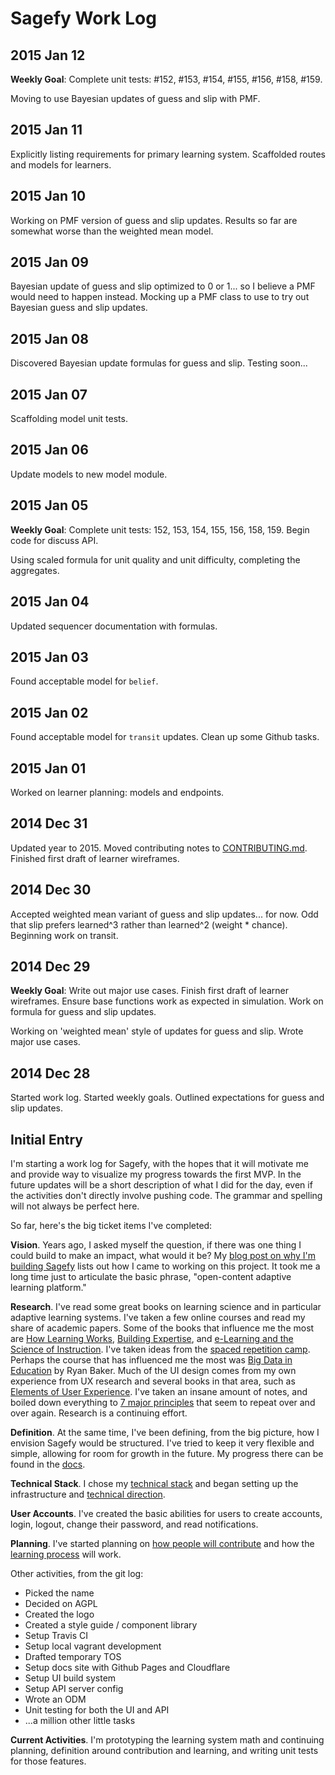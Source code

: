 Sagefy Work Log
===============

2015 Jan 12
-----------

**Weekly Goal**: Complete unit tests: #152, #153, #154, #155, #156, #158, #159.

Moving to use Bayesian updates of guess and slip with PMF.

2015 Jan 11
-----------

Explicitly listing requirements for primary learning system. Scaffolded routes and models for learners.

2015 Jan 10
-----------

Working on PMF version of guess and slip updates. Results so far are somewhat worse than the weighted mean model.

2015 Jan 09
----------

Bayesian update of guess and slip optimized to 0 or 1... so I believe a PMF would need to happen instead. Mocking up a PMF class to use to try out Bayesian guess and slip updates.

2015 Jan 08
-----------

Discovered Bayesian update formulas for guess and slip. Testing soon...

2015 Jan 07
-----------

Scaffolding model unit tests.

2015 Jan 06
-----------

Update models to new model module.

2015 Jan 05
-----------

**Weekly Goal**: Complete unit tests: 152, 153, 154, 155, 156, 158, 159. Begin code for discuss API.

Using scaled formula for unit quality and unit difficulty, completing the aggregates.

2015 Jan 04
-----------

Updated sequencer documentation with formulas.

2015 Jan 03
-----------

Found acceptable model for `belief`.

2015 Jan 02
-----------

Found acceptable model for `transit` updates. Clean up some Github tasks.

2015 Jan 01
-----------

Worked on learner planning: models and endpoints.

2014 Dec 31
-----------

Updated year to 2015. Moved contributing notes to [CONTRIBUTING.md](https://github.com/blog/1184-contributing-guidelines). Finished first draft of learner wireframes.

2014 Dec 30
-----------

Accepted weighted mean variant of guess and slip updates... for now. Odd that slip prefers learned^3 rather than learned^2 (weight * chance). Beginning work on transit.

2014 Dec 29
-----------

**Weekly Goal**: Write out major use cases. Finish first draft of learner wireframes. Ensure base functions work as expected in simulation. Work on formula for guess and slip updates.

Working on 'weighted mean' style of updates for guess and slip. Wrote major use cases.

2014 Dec 28
-----------

Started work log. Started weekly goals. Outlined expectations for guess and slip updates.

Initial Entry
-------------

I'm starting a work log for Sagefy, with the hopes that it will motivate me and provide way to visualize my progress towards the first MVP. In the future updates will be a short description of what I did for the day, even if the activities don't directly involve pushing code. The grammar and spelling will not always be perfect here.

So far, here's the big ticket items I've completed:

**Vision**. Years ago, I asked myself the question, if there was one thing I could build to make an impact, what would it be? My [blog post on why I'm building Sagefy](https://heiskr.com/2014/09/21/why-sagefy/) lists out how I came to working on this project. It took me a long time just to articulate the basic phrase, "open-content adaptive learning platform."

**Research**. I've read some great books on learning science and in particular adaptive learning systems. I've taken a few online courses and read my share of academic papers. Some of the books that influence me the most are [How Learning Works](http://www.amazon.com/How-Learning-Works-Research-Based-Principles/dp/0470484101), [Building Expertise](https://www.amazon.com/dp/0787988448), and [e-Learning and the Science of Instruction](http://www.amazon.com/Learning-Science-Instruction-Guidelines-Multimedia/dp/0470874309/ref=dp_ob_title_bk). I've taken ideas from the [spaced repetition camp](http://www.supermemo.com/english/contents.htm). Perhaps the course that has influenced me the most was [Big Data in Education](https://class.coursera.org/bigdata-edu-001) by Ryan Baker. Much of the UI design comes from my own experience from UX research and several books in that area, such as [Elements of User Experience](http://www.amazon.com/The-Elements-User-Experience-User-Centered/dp/0735712026). I've taken an insane amount of notes, and boiled down everything to [7 major principles](https://docs.sagefy.org/ideas) that seem to repeat over and over again. Research is a continuing effort.

**Definition**. At the same time, I've been defining, from the big picture, how I envision Sagefy would be structured. I've tried to keep it very flexible and simple, allowing for room for growth in the future. My progress there can be found in the [docs](https://docs.sagefy.org/).

**Technical Stack**. I chose my [technical stack](https://docs.sagefy.org/f_technology/stack) and began setting up the infrastructure and [technical direction](https://docs.sagefy.org/f_technology/contribution).

**User Accounts**. I've created the basic abilities for users to create accounts, login, logout, change their password, and read notifications.

**Planning**. I've started planning on [how people will contribute](https://docs.sagefy.org/f_planning/user_accounts) and how the [learning process](https://docs.sagefy.org/f_planning/contributors_mvp) will work.

Other activities, from the git log:

- Picked the name
- Decided on AGPL
- Created the logo
- Created a style guide / component library
- Setup Travis CI
- Setup local vagrant development
- Drafted temporary TOS
- Setup docs site with Github Pages and Cloudflare
- Setup UI build system
- Setup API server config
- Wrote an ODM
- Unit testing for both the UI and API
- ...a million other little tasks

**Current Activities**. I'm prototyping the learning system math and continuing planning, definition around contribution and learning, and writing unit tests for those features.
